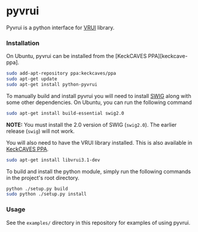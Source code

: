 # pyvrui

Pyvrui is a python interface for [VRUI][vrui] library.

[vrui]: http://keckcaves.org/software/vrui


### Installation

On Ubuntu, pyvrui can be installed from the [KeckCAVES PPA][keckcave-ppa].

```sh
sudo add-apt-repository ppa:keckcaves/ppa
sudo apt-get update
sudo apt-get install python-pyvrui
```

To manually build and install pyvrui you will need to install [SWIG][swig]
along with some other dependencies. On Ubuntu, you can run the following
command

```sh
sudo apt-get install build-essential swig2.0
```

**NOTE:** You must install the 2.0 version of SWIG (`swig2.0`). The earlier
release (`swig`) will not work.

You will also need to have the VRUI library installed. This is also available in
[KeckCAVES PPA][keckcaves-ppa].

```sh
sudo apt-get install libvrui3.1-dev
```

To build and install the python module, simply run the following commands
in the project's root directory.

```sh
python ./setup.py build
sudo python ./setup.py install
```

[keckcaves-ppa]: https://launchpad.net/~keckcaves/+archive/ubuntu/ppa
[swig]: http://www.swig.org


### Usage

See the `examples/` directory in this repository for examples of using pyvrui.
